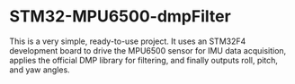 # STM32-MPU6500-dmpFilter
This is a very simple, ready-to-use project. It uses an STM32F4 development board to drive the MPU6500 sensor for IMU data acquisition, applies the official DMP library for filtering, and finally outputs roll, pitch, and yaw angles.
